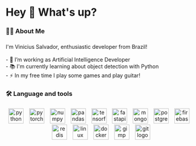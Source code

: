 <h1 align="left">Hey 👋 What's up?</h1>

###

<h3 align="left">👩‍💻  About Me</h3>

###

<p align="left">I'm Vinicius Salvador, enthusiastic developer from Brazil!<br><br>- 🔭 I’m working as Artificial Intelligence Developer<br>- 📚 I'm currently learning about object detection with Python<br>- ⚡ In my free time I play some games and play guitar!</p>

###

<h3 align="left">🛠 Language and tools</h3>

###

<div align="center">
  <img src="https://cdn.jsdelivr.net/gh/devicons/devicon/icons/python/python-original.svg" height="40" alt="python logo"  />
  <img width="7" />
  <img src="https://cdn.simpleicons.org/pytorch/EE4C2C" height="40" alt="pytorch logo"  />
  <img width="7" />
  <img src="https://cdn.jsdelivr.net/gh/devicons/devicon/icons/numpy/numpy-original.svg" height="40" alt="numpy logo"  />
  <img width="7" />
  <img src="https://cdn.jsdelivr.net/gh/devicons/devicon/icons/pandas/pandas-original.svg" height="40" alt="pandas logo"  />
  <img width="7" />
  <img src="https://cdn.simpleicons.org/tensorflow/FF6F00" height="40" alt="tensorflow logo"  />
  <img width="7" />
  <img src="https://cdn.simpleicons.org/fastapi/009688" height="40" alt="fastapi logo"  />
  <img width="7" />
  <img src="https://cdn.simpleicons.org/mongodb/47A248" height="40" alt="mongodb logo"  />
  <img width="7" />
  <img src="https://cdn.jsdelivr.net/gh/devicons/devicon/icons/postgresql/postgresql-original.svg" height="40" alt="postgresql logo"  />
  <img width="7" />
  <img src="https://cdn.jsdelivr.net/gh/devicons/devicon/icons/firebase/firebase-plain.svg" height="40" alt="firebase logo"  />
  <img width="7" />
  <img src="https://cdn.jsdelivr.net/gh/devicons/devicon/icons/redis/redis-original.svg" height="40" alt="redis logo"  />
  <img width="7" />
  <img src="https://cdn.jsdelivr.net/gh/devicons/devicon/icons/linux/linux-original.svg" height="40" alt="linux logo"  />
  <img width="7" />
  <img src="https://cdn.simpleicons.org/docker/2496ED" height="40" alt="docker logo"  />
  <img width="7" />
  <img src="https://cdn.simpleicons.org/gimp/5C5543" height="40" alt="gimp logo"  />
  <img width="7" />
  <img src="https://cdn.simpleicons.org/git/F05032" height="40" alt="git logo"  />
</div>

